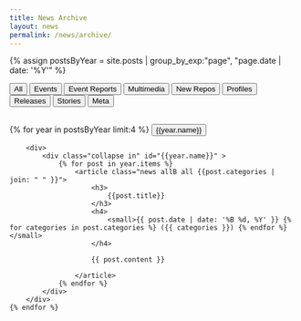 ```yaml
---
title: News Archive
layout: news
permalink: /news/archive/
---
```

{% assign postsByYear = site.posts | group_by_exp:"page", "page.date | date: '%Y'" %}

<div class="filterBtnGroup btn-group" role="group" style="margin-bottom: 30px;">
    <button type="button" class="btn btn-outline-primary" id="allB">All</button>
    <button type="button" class="btn btn-outline-primary" id="event">Events</button>
    <button type="button" class="btn btn-outline-primary" id="event-report">Event Reports</button>
    <button type="button" class="btn btn-outline-primary" id="multimedia">Multimedia</button>
    <button type="button" class="btn btn-outline-primary" id="new-repo">New Repos</button>
    <button type="button" class="btn btn-outline-primary" id="profile">Profiles</button>
    <button type="button" class="btn btn-outline-primary" id="release">Releases</button>
    <button type="button" class="btn btn-outline-primary" id="story">Stories</button>
    <button type="button" class="btn btn-outline-primary" id="this-website">Meta</button>
  </div>

<div>
   {% for year in postsByYear limit:4 %}
        <button class="btn btn-outline-primary" type="button" data-toggle="collapse" data-target="#{{year.name}}" aria-expanded="true" aria-controls="{{year.name}}"> {{year.name}} <i class= "fa fa-caret-down"></i></button>

        <div>
            <div class="collapse in" id="{{year.name}}" >
                {% for post in year.items %}
                    <article class="news allB all {{post.categories | join: " " }}">
                        <h3>
                            {{post.title}}
                        </h3>
                        <h4>
                            <small>{{ post.date | date: '%B %d, %Y' }} {% for categories in post.categories %} ({{ categories }}) {% endfor %}</small>
                        </h4>

                        {{ post.content }}
                        
                    </article>
                {% endfor %}
            </div>
        </div>
    {% endfor %}
</div>
